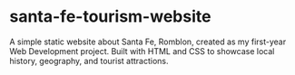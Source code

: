 # santa-fe-tourism-website
A simple static website about Santa Fe, Romblon, created as my first-year Web Development project. Built with HTML and CSS to showcase local history, geography, and tourist attractions.
